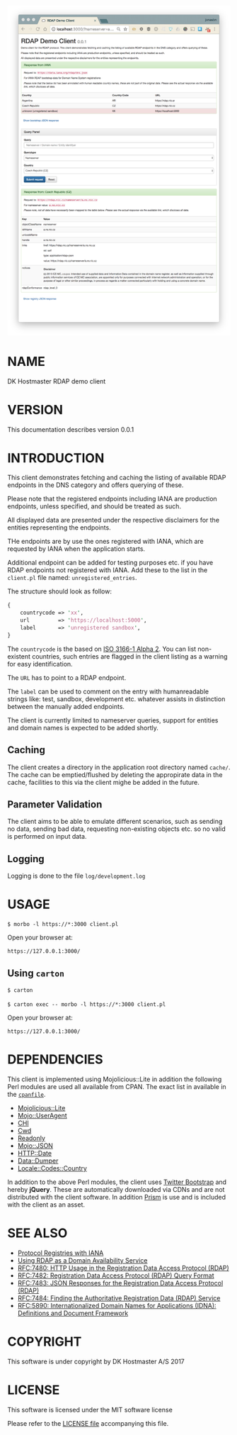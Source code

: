 ![screenshot](images/screenshot.png)

# NAME

DK Hostmaster RDAP demo client

# VERSION

This documentation describes version 0.0.1

# INTRODUCTION

This client demonstrates fetching and caching the listing of available RDAP endpoints in the DNS category and offers querying of these.

Please note that the registered endpoints including IANA are production endpoints, unless specified, and should be treated as such. 

All displayed data are presented under the respective disclaimers for the entities representing the endpoints.

THe endpoints are by use the ones registered with IANA, which are requested by IANA when the application starts.

Additional endpoint can be added for testing purposes etc. if you have RDAP endpoints not registered with IANA. Add these to the list in the `client.pl` file named: `unregistered_entries`.

The structure should look as follow:

```perl
{
    countrycode => 'xx',
    url         => 'https://localhost:5000',
    label       => 'unregistered sandbox',
}
```

The `countrycode` is the based on [ISO 3166-1 Alpha 2](https://en.wikipedia.org/wiki/ISO_3166-1_alpha-2). You can list non-existent countries, such entries are flagged in the client listing as a warning for easy identification.

The `URL` has to point to a RDAP endpoint.

The `label` can be used to comment on the entry with humanreadable strings like: test, sandbox, development etc. whatever assists in distinction between the manually added endpoints.

The client is currently limited to nameserver queries, support for entities and domain names is expected to be added shortly.

## Caching

The client creates a directory in the application root directory named `cache/`. The cache can be emptied/flushed by deleting the appropirate data in the cache, facilities to this via the client mighe be added in the future.

## Parameter Validation

The client aims to be able to emulate different scenarios, such as sending no data, sending bad data, requesting non-existing objects etc. so no valid is performed on input data.

## Logging

Logging is done to the file `log/development.log`

# USAGE

    $ morbo -l https://*:3000 client.pl

Open your browser at:

    https://127.0.0.1:3000/

## Using `carton`

    $ carton

    $ carton exec -- morbo -l https://*:3000 client.pl

Open your browser at:

    https://127.0.0.1:3000/

# DEPENDENCIES

This client is implemented using Mojolicious::Lite in addition the following
Perl modules are used all available from CPAN. The exact list in available in the [`cpanfile`](cpanfile).

- [Mojolicious::Lite](https://metacpan.org/pod/Mojolicious::Lite)
- [Mojo::UserAgent](https://metacpan.org/pod/Mojo::UserAgent)
- [CHI](https://metacpan.org/pod/CHI)
- [Cwd](https://metacpan.org/pod/Cwd)
- [Readonly](https://metacpan.org/pod/Readonly)
- [Mojo::JSON](https://metacpan.org/pod/Mojo::JSON)
- [HTTP::Date](https://metacpan.org/pod/HTTP::Date)
- [Data::Dumper](https://metacpan.org/pod/Data::Dumper)
- [Locale::Codes::Country](https://metacpan.org/pod/distribution/Locale-Codes/lib/Locale/Country.pm)

In addition to the above Perl modules, the client uses [Twitter Bootstrap](http://getbootstrap.com/) and hereby **jQuery**. These are automatically downloaded via CDNs and are not distributed with the client software. In addition [Prism](http://prismjs.com/index.html) is use and is included with the client as an asset.

# SEE ALSO

- [Protocol Registries with IANA](https://www.iana.org/protocols)
- [Using RDAP as a Domain Availability Service](https://www.ietf.org/id/draft-newton-regext-rdap-domain-availability-00.txt)
- [RFC:7480: HTTP Usage in the Registration Data Access Protocol (RDAP)](https://tools.ietf.org/html/rfc7480)
- [RFC:7482: Registration Data Access Protocol (RDAP) Query Format](https://tools.ietf.org/html/rfc7482)
- [RFC:7483: JSON Responses for the Registration Data Access Protocol (RDAP)](https://tools.ietf.org/html/rfc7483)
- [RFC:7484: Finding the Authoritative Registration Data (RDAP) Service](https://tools.ietf.org/html/rfc7484)
- [RFC:5890: Internationalized Domain Names for Applications (IDNA): Definitions and Document Framework](https://tools.ietf.org/html/rfc5890)

# COPYRIGHT

This software is under copyright by DK Hostmaster A/S 2017

# LICENSE

This software is licensed under the MIT software license

Please refer to the [LICENSE file](LICENSE) accompanying this file.
